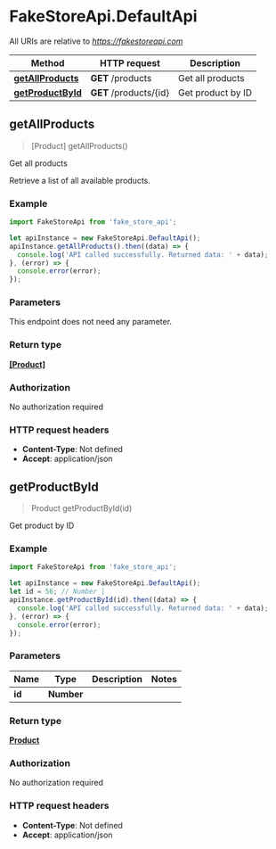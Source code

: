 # FakeStoreApi.DefaultApi

All URIs are relative to *https://fakestoreapi.com*

Method | HTTP request | Description
------------- | ------------- | -------------
[**getAllProducts**](DefaultApi.md#getAllProducts) | **GET** /products | Get all products
[**getProductById**](DefaultApi.md#getProductById) | **GET** /products/{id} | Get product by ID



## getAllProducts

> [Product] getAllProducts()

Get all products

Retrieve a list of all available products.

### Example

```javascript
import FakeStoreApi from 'fake_store_api';

let apiInstance = new FakeStoreApi.DefaultApi();
apiInstance.getAllProducts().then((data) => {
  console.log('API called successfully. Returned data: ' + data);
}, (error) => {
  console.error(error);
});

```

### Parameters

This endpoint does not need any parameter.

### Return type

[**[Product]**](Product.md)

### Authorization

No authorization required

### HTTP request headers

- **Content-Type**: Not defined
- **Accept**: application/json


## getProductById

> Product getProductById(id)

Get product by ID

### Example

```javascript
import FakeStoreApi from 'fake_store_api';

let apiInstance = new FakeStoreApi.DefaultApi();
let id = 56; // Number | 
apiInstance.getProductById(id).then((data) => {
  console.log('API called successfully. Returned data: ' + data);
}, (error) => {
  console.error(error);
});

```

### Parameters


Name | Type | Description  | Notes
------------- | ------------- | ------------- | -------------
 **id** | **Number**|  | 

### Return type

[**Product**](Product.md)

### Authorization

No authorization required

### HTTP request headers

- **Content-Type**: Not defined
- **Accept**: application/json

